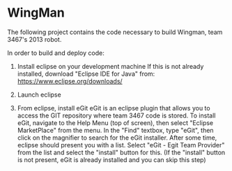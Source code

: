 WingMan
=======

The following project contains the code necessary to build Wingman, team 3467's 2013 robot.

In order to build and deploy code:
1. Install eclipse on your development machine
   If this is not already installed, download "Eclipse IDE for Java" from:
      https://www.eclipse.org/downloads/

2. Launch eclipse

3. From eclipse, install eGit
   eGit is an eclipse plugin that allows you to access the GIT repository where team 3467 code is stored.
   To install eGit, navigate to the Help Menu (top of screen), then select "Eclipse MarketPlace" from the menu.
   In the "Find" textbox, type "eGit", then click on the magnifier to search for the eGit installer.
   After some time, eclipse should present you with a list. Select "eGit - Egit Team Provider" from the list and 
   select the "install" button for this.
   (If the "install" button is not present, eGit is already installed and you can skip this step)

